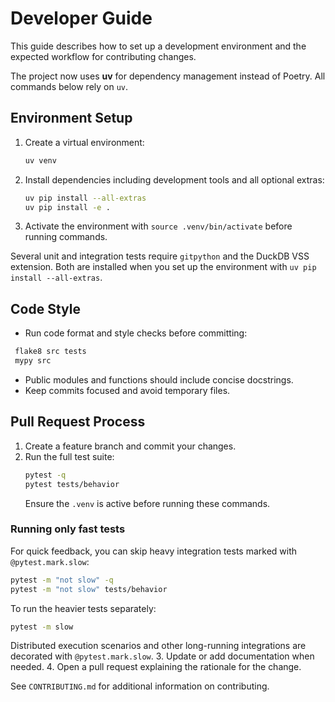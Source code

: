 # Developer Guide

This guide describes how to set up a development environment and the expected workflow for contributing changes.

The project now uses **uv** for dependency management instead of Poetry. All
commands below rely on `uv`.

## Environment Setup

1. Create a virtual environment:
   ```bash
   uv venv
   ```
2. Install dependencies including development tools and all optional extras:
   ```bash
   uv pip install --all-extras
   uv pip install -e .
   ```
3. Activate the environment with `source .venv/bin/activate` before running commands.

Several unit and integration tests require `gitpython` and the DuckDB VSS
extension. Both are installed when you set up the environment with
`uv pip install --all-extras`.

## Code Style

- Run code format and style checks before committing:
 ```bash
  flake8 src tests
  mypy src
  ```
- Public modules and functions should include concise docstrings.
- Keep commits focused and avoid temporary files.

## Pull Request Process

1. Create a feature branch and commit your changes.
2. Run the full test suite:
   ```bash
   pytest -q
   pytest tests/behavior
   ```
   Ensure the `.venv` is active before running these commands.

### Running only fast tests

For quick feedback, you can skip heavy integration tests marked with
`@pytest.mark.slow`:

```bash
pytest -m "not slow" -q
pytest -m "not slow" tests/behavior
```
To run the heavier tests separately:

```bash
pytest -m slow
```
Distributed execution scenarios and other long-running integrations are
decorated with `@pytest.mark.slow`.
3. Update or add documentation when needed.
4. Open a pull request explaining the rationale for the change.

See `CONTRIBUTING.md` for additional information on contributing.
